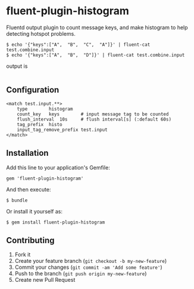 # fluent-plugin-histogram

Fluentd output plugin to count message keys, 
and make histogram to help detecting hotspot problems.

```
$ echo '{"keys":["A",  "B",  "C",  "A"]}' | fluent-cat test.combine.input
$ echo '{"keys":["A",  "B",  "D"]}' | fluent-cat test.combine.input
```

output is
```
```

## Configuration

```
<match test.input.**>
    type        histogram
    count_key   keys        # input message tag to be counted
    flush_interval  10s     # flush interval[s] (:default 60s)
    tag_prefix  histo
    input_tag_remove_prefix test.input
</match>
```

## Installation

Add this line to your application's Gemfile:

    gem 'fluent-plugin-histogram'

And then execute:

    $ bundle

Or install it yourself as:

    $ gem install fluent-plugin-histogram

## Contributing

1. Fork it
2. Create your feature branch (`git checkout -b my-new-feature`)
3. Commit your changes (`git commit -am 'Add some feature'`)
4. Push to the branch (`git push origin my-new-feature`)
5. Create new Pull Request
